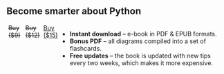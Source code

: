 ## Become smarter about Python

<div style="display:flex; justify-content:center;">
<a onclick="return false;" href="" target="_blank" class="cta-btn btn" style="margin: 0 .3em 0 .3em; text-decoration: line-through">Buy ($9)</a>
<div style="display:flex; justify-content:center;">
<a onclick="return false;" href="" target="_blank" class="cta-btn btn" style="margin: 0 .3em 0 .3em; text-decoration: line-through">Buy ($12)</a>
<a href="https://gumroad.com/l/python-drops?wanted=true" target="_blank" class="cta-btn btn" style="margin: 0 .3em 0 .3em;">Buy ($15)</a>
</div>
<br />

 - **Instant download** – e-book in PDF & EPUB formats.
 - **Bonus PDF** – all diagrams compiled into a set of flashcards.
 - **Free updates** – the book is updated with new tips every two weeks, which makes it more expensive.
